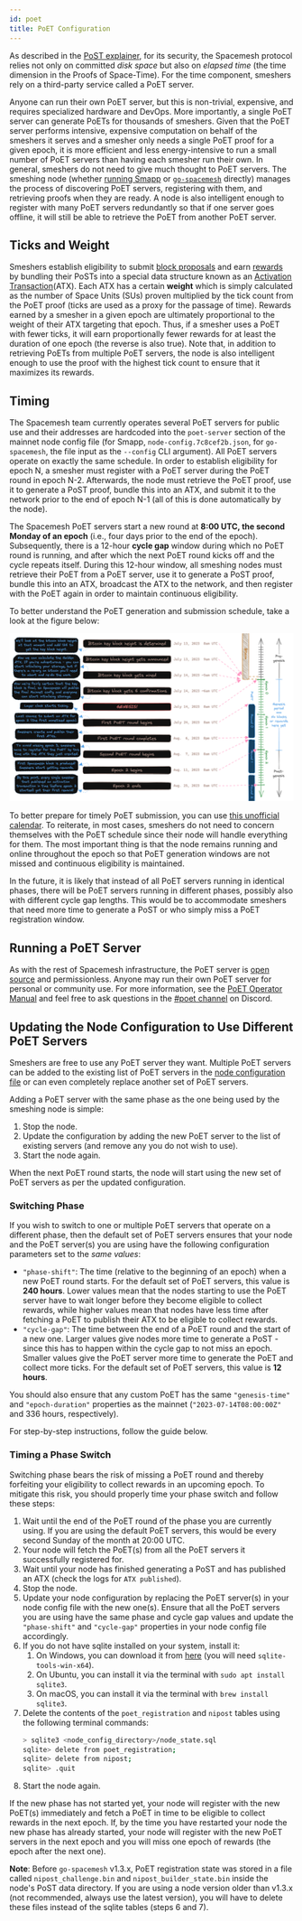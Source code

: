 ```yaml
---
id: poet
title: PoET Configuration
---
```


As described in the [PoST explainer](./../../../learn/poet.md), for its security, the Spacemesh protocol relies not only on committed _disk space_ but also on _elapsed time_ (the time dimension in the Proofs of Space-Time). For the time component, smeshers rely on a third-party service called a PoET server. 

Anyone can run their own PoET server, but this is non-trivial, expensive, and requires specialized hardware and DevOps. More importantly, a single PoET server can generate PoETs for thousands of smeshers. Given that the PoET server performs intensive, expensive computation on behalf of the smeshers it serves and a smesher only needs a single PoET proof for a given epoch, it is more efficient and less energy-intensive to run a small number of PoET servers than having each smesher run their own. In general, smeshers do not need to give much thought to PoET servers. The smeshing node (whether [running Smapp](../smeshing_basic/setup.md) or [`go-spacemesh`](../smeshing_adv/setup.md) directly) manages the process of discovering PoET servers, registering with them, and retrieving proofs when they are ready. A node is also intelligent enough to register with many PoET servers redundantly so that if one server goes offline, it will still be able to retrieve the PoET from another PoET server.

## Ticks and Weight

Smeshers establish eligibility to submit [block proposals](../../../learn/atx.md#block-proposals) and earn [rewards](../../../learn/rewards.md) by bundling their PoSTs into a special data structure known as an [Activation Transaction](../../../learn/atx.md)(ATX). Each ATX has a certain **weight** which is simply calculated as the number of Space Units (SUs) proven multiplied by the tick count from the PoET proof (ticks are used as a proxy for the passage of time). Rewards earned by a smesher in a given epoch are ultimately proportional to the weight of their ATX targeting that epoch. Thus, if a smesher uses a PoET with fewer ticks, it will earn proportionally fewer rewards for at least the duration of one epoch (the reverse is also true). Note that, in addition to retrieving PoETs from multiple PoET servers, the node is also intelligent enough to use the proof with the highest tick count to ensure that it maximizes its rewards.

## Timing

The Spacemesh team currently operates several PoET servers for public use and their addresses are hardcoded into the `poet-server` section of the mainnet node config file (for Smapp, `node-config.7c8cef2b.json`, for `go-spacemesh`, the file input as the `--config` CLI argument). All PoET servers operate on exactly the same schedule. In order to establish eligibility for epoch N, a smesher must register with a PoET server during the PoET round in epoch N-2. Afterwards, the node must retrieve the PoET proof, use it to generate a PoST proof, bundle this into an ATX, and submit it to the network prior to the end of epoch N-1 (all of this is done automatically by the node).

The Spacemesh PoET servers start a new round at **8:00 UTC, the second Monday of an epoch** (i.e., four days prior to the end of the epoch). Subsequently, there is a 12-hour **cycle gap** window during which no PoET round is running, and after which the next PoET round kicks off and the cycle repeats itself. During this 12-hour window, all smeshing nodes must retrieve their PoET from a PoET server, use it to generate a PoST proof, bundle this into an ATX, broadcast the ATX to the network, and then register with the PoET again in order to maintain continuous eligibility.

To better understand the PoET generation and submission schedule, take a look at the figure below:

![The PoET Schedule](../../../../static/img/poet/Screenshot%202023-01-11%20at%207.23.25%20PM.png)

To better prepare for timely PoET submission, you can use [this unofficial calendar](https://calendar.google.com/calendar/u/0/embed?src=8895d862c4a9ac22c8da2dafd9c618cd47e5c2d22905f920b1231a3b02aacd62@group.calendar.google.com). To reiterate, in most cases, smeshers do not need to concern themselves with the PoET schedule since their node will handle everything for them. The most important thing is that the node remains running and online throughout the epoch so that PoET generation windows are not missed and continuous eligibility is maintained. 

In the future, it is likely that instead of all PoET servers running in identical phases, there will be PoET servers running in different phases, possibly also with different cycle gap lengths. This would be to accommodate smeshers that need more time to generate a PoST or who simply miss a PoET registration window.

## Running a PoET Server

As with the rest of Spacemesh infrastructure, the PoET server is [open source](https://github.com/spacemeshos/poet) and permissionless. Anyone may run their own PoET server for personal or community use. For more information, see the [PoET Operator Manual](https://github.com/spacemeshos/poet/blob/develop/docs/poet_operator_manual.md) and feel free to ask questions in the [#poet channel](https://discord.com/channels/623195163510046732/1151165793590050867) on Discord.

## Updating the Node Configuration to Use Different PoET Servers

Smeshers are free to use any PoET server they want. Multiple PoET servers can be added to the existing list of PoET servers in the [node configuration file](../smeshing_basic/advanced_config.md) or can even completely replace another set of PoET servers.

Adding a PoET server with the same phase as the one being used by the smeshing node is simple:

1. Stop the node.
1. Update the configuration by adding the new PoET server to the list of existing servers (and remove any you do not wish to use).
1. Start the node again.

When the next PoET round starts, the node will start using the new set of PoET servers as per the updated configuration.

### Switching Phase

If you wish to switch to one or multiple PoET servers that operate on a different phase, then the default set of PoET servers ensures
that your node and the PoET server(s) you are using have the following configuration parameters set to the _same values_:

- `"phase-shift"`: The time (relative to the beginning of an epoch) when a new PoET round starts. For the default
  set of PoET servers, this value is **240 hours**. Lower values mean that the nodes starting to use the PoET server have to wait longer before
  they become eligible to collect rewards, while higher values mean that nodes have less time after fetching a PoET to
  publish their ATX to be eligible to collect rewards.
- `"cycle-gap"`: The time between the end of a PoET round and the start of a new one. Larger values give nodes
  more time to generate a PoST - since this has to happen within the cycle gap to not miss an epoch. Smaller values
  give the PoET server more time to generate the PoET and collect more ticks. For the default set of PoET servers, this value is
  **12 hours**.

You should also ensure that any custom PoET has the same `"genesis-time"` and `"epoch-duration"` properties as the  mainnet
(`"2023-07-14T08:00:00Z"` and 336 hours, respectively).

For step-by-step instructions, follow the guide below.

### Timing a Phase Switch

Switching phase bears the risk of missing a PoET round and thereby forfeiting your eligibility to collect rewards in an
upcoming epoch. To mitigate this risk, you should properly time your phase switch and follow these steps:

1. Wait until the end of the PoET round of the phase you are currently using. If you are using the default PoET servers, this would be every second Sunday of the month at 20:00 UTC.
1. Your node will fetch the PoET(s) from all the PoET servers it successfully registered for.
1. Wait until your node has finished generating a PoST and has published an ATX (check the logs for `ATX published`).
1. Stop the node.
1. Update your node configuration by replacing the PoET server(s) in your node config file with the new one(s). Ensure that all the PoET servers you are using have the same phase and cycle gap values and update the `"phase-shift"` and `"cycle-gap"` properties in your node config file accordingly.
1. If you do not have sqlite installed on your system, install it:
    1. On Windows, you can download it from [here](https://www.sqlite.org/download.html) (you will need `sqlite-tools-win-x64`).
    1. On Ubuntu, you can install it via the terminal with `sudo apt install sqlite3`.
    1. On macOS, you can install it via the terminal with `brew install sqlite3`.
1. Delete the contents of the `poet_registration` and `nipost` tables using the following terminal commands:
    ```bash
    > sqlite3 <node_config_directory>/node_state.sql
    sqlite> delete from poet_registration;
    sqlite> delete from nipost;
    sqlite> .quit
    ```
1. Start the node again.

If the new phase has not started yet, your node will register with the new PoET(s) immediately and fetch a PoET in
time to be eligible to collect rewards in the next epoch. If, by the time you have restarted your node the new phase has already
started, your node will register with the new PoET servers in the next epoch and you will miss one epoch of rewards (the epoch
after the next one).

**Note**: Before `go-spacemesh` v1.3.x, PoET registration state was stored in a file called `nipost_challenge.bin` and `nipost_builder_state.bin`
inside the node's PoST data directory. If you are using a node version older than v1.3.x (not recommended, always use the latest version), you will have to delete these files instead of the sqlite tables (steps 6 and 7).
